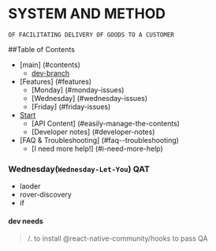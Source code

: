 # SYSTEM AND METHOD 
`OF FACILITATING DELIVERY OF GOODS TO A CUSTOMER`

##Table of Contents
- [main] (#contents)
    - [dev-branch](#shortcuts)
- [Features] (#features)
    - [Monday] (#monday-issues)
    - [Wednesday] (#wednesday-issues)
    - [Friday] (#friday-issues)
- [Start](#start-startup)
    - [API Content] (#easily-manage-the-contents)
    - [Developer notes] (#developer-notes)
- [FAQ & Troubleshooting] (#faq--troubleshooting)
    - [I need more help!] (#i-need-more-help)



### Wednesday(`Wednesday-Let-You`) QAT 
 - laoder
 - rover-discovery
 - if  

#### dev needs 
>/. to install @react-native-community/hooks to pass QA
